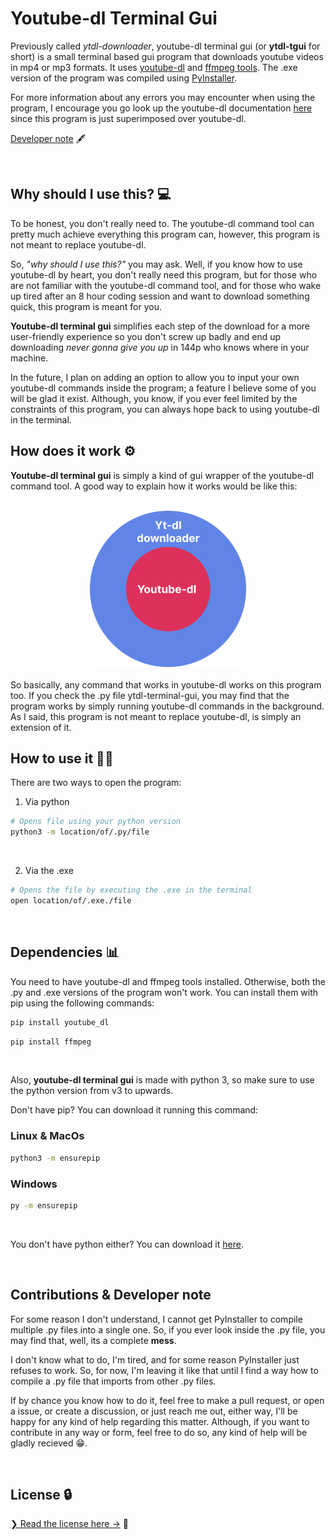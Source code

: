 # Youtube-dl Terminal Gui
Previously called *ytdl-downloader*, youtube-dl terminal gui (or **ytdl-tgui** for short) is a small terminal based gui program that downloads youtube videos in mp4 or mp3 formats. It uses <a href="https://youtube-dl.org/" target="_blank">youtube-dl</a> and <a href="https://ffmpeg.org/" target="_blank">ffmpeg tools</a>. The .exe version of the program was compiled using <a href="https://pyinstaller.org/en/stable/" target="_blank">PyInstaller</a>.

For more information about any errors you may encounter when using the program, I encourage you go look up the youtube-dl documentation <a href="https://github.com/ytdl-org/youtube-dl/" target="_blank">here</a> since this program is just superimposed over youtube-dl.


[Developer note](#contributions--developer-note) 🖋

<br>

## Why should I use this? 💻
To be honest, you don't really need to. The youtube-dl command tool can pretty much achieve everything this program can, however, this program is not meant to replace youtube-dl.

So, *"why should I use this?"* you may ask. Well, if you know how to use youtube-dl by heart, you don't really need this program, but for those who are not familiar with the youtube-dl command tool, and for those who wake up tired after an 8 hour coding session and want to download something quick, this program is meant for you. 

**Youtube-dl terminal gui** simplifies each step of the download for a more user-friendly experience so you don't screw up badly and end up downloading *never gonna give you up* in 144p who knows where in your machine.

In the future, I plan on adding an option to allow you to input your own youtube-dl commands inside the program; a feature I believe some of you will be glad it exist. Although, you know, if you ever feel limited by the constraints of this program, you can always hope back to using youtube-dl in the terminal.

## How does it work ⚙️
**Youtube-dl terminal gui** is simply a kind of gui wrapper of the youtube-dl command tool. A good way to explain how it works would be like this:

<br>
<div align="center">
<img src="./public/img/yt-dl_downloader_explained.svg" width=250>
</div>

<br>
So basically, any command that works in youtube-dl works on this program too. If you check the .py file ytdl-terminal-gui, you may find that the program works by simply running youtube-dl commands in the background. As I said, this program is not meant to replace youtube-dl, is simply an extension of it.

<br>

## How to use it 🤷‍♂️
There are two ways to open the program:

1) Via python

```bash
# Opens file using your python version
python3 -m location/of/.py/file
```
<br>

2) Via the .exe

```bash
# Opens the file by executing the .exe in the terminal
open location/of/.exe./file
```

<br>



## Dependencies 📊
You need to have youtube-dl and ffmpeg tools installed. Otherwise, both the .py and .exe versions of the program won't work. You can install them with pip using the following commands:

```bash
pip install youtube_dl
```
```bash
pip install ffmpeg
```
<br>

Also, **youtube-dl terminal gui** is made with python 3, so make sure to use the python version from v3 to upwards. 

Don't have pip? You can download it running this command:
<br>
<h3>Linux & MacOs</h3>

```bash
python3 -m ensurepip
```

<h3>Windows</h3>

```bash
py -m ensurepip
```
<br>

You don't have python either? You can download it <a href="https://www.python.org/downloads/" target="_blank">here</a>.

<br>

## Contributions & Developer note
For some reason I don't understand, I cannot get PyInstaller to compile multiple .py files into a single one. So, if you ever look inside the .py file, you may find that, well, its a complete **mess**. 

I don't know what to do, I'm tired, and for some reason PyInstaller just refuses to work. So, for now, I'm leaving it like that until I find a way how to compile a .py file that imports from other .py files.

If by chance you know how to do it, feel free to make a pull request, or open a issue, or create a discussion, or just reach me out, either way, I'll be happy for any kind of help regarding this matter. Although, if you want to contribute in any way or form, feel free to do so, any kind of help will be gladly recieved 😁.

<br>

## License 🔒

[❯ Read the license here →](LICENSE.md) 📄
